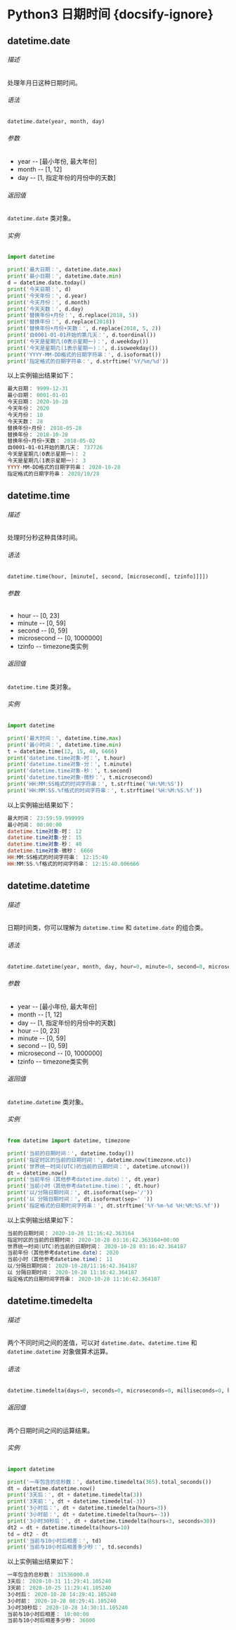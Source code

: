 # Python3 日期时间 {docsify-ignore}

## datetime.date

###### 描述

处理年月日这种日期时间。

###### 语法

```python
datetime.date(year, month, day)
```

###### 参数

- year -- [最小年份, 最大年份]
- month -- [1, 12]
- day -- [1, 指定年份的月份中的天数]

###### 返回值

`datetime.date` 类对象。

###### 实例

```python
import datetime

print('最大日期：', datetime.date.max)
print('最小日期：', datetime.date.min)
d = datetime.date.today()
print('今天日期：', d)
print('今天年份：', d.year)
print('今天月份：', d.month)
print('今天天数：', d.day)
print('替换年份+月份：', d.replace(2018, 5))
print('替换年份：', d.replace(2018))
print('替换年份+月份+天数：', d.replace(2018, 5, 2))
print('自0001-01-01开始的第几天：', d.toordinal())
print('今天是星期几(0表示星期一)：', d.weekday())
print('今天是星期几(1表示星期一)：', d.isoweekday())
print('YYYY-MM-DD格式的日期字符串：', d.isoformat())
print('指定格式的日期字符串：', d.strftime('%Y/%m/%d'))
```

以上实例输出结果如下：

```powershell
最大日期： 9999-12-31
最小日期： 0001-01-01
今天日期： 2020-10-28
今天年份： 2020
今天月份： 10
今天天数： 28
替换年份+月份： 2018-05-28
替换年份： 2018-10-28
替换年份+月份+天数： 2018-05-02
自0001-01-01开始的第几天： 737726
今天是星期几(0表示星期一)： 2
今天是星期几(1表示星期一)： 3
YYYY-MM-DD格式的日期字符串： 2020-10-28
指定格式的日期字符串： 2020/10/28
```

## datetime.time

###### 描述

处理时分秒这种具体时间。

###### 语法

```python
datetime.time(hour, [minute[, second, [microsecond[, tzinfo]]]])
```

###### 参数

- hour -- [0, 23]
- minute -- [0, 59]
- second -- [0, 59]
- microsecond -- [0, 1000000]
- tzinfo -- timezone类实例

###### 返回值

`datetime.time` 类对象。

###### 实例

```python
import datetime

print('最大时间：', datetime.time.max)
print('最小时间：', datetime.time.min)
t = datetime.time(12, 15, 40, 6666)
print('datetime.time对象-时：', t.hour)
print('datetime.time对象-分：', t.minute)
print('datetime.time对象-秒：', t.second)
print('datetime.time对象-微秒：', t.microsecond)
print('HH:MM:SS格式的时间字符串：', t.strftime('%H:%M:%S'))
print('HH:MM:SS.%f格式的时间字符串：', t.strftime('%H:%M:%S.%f'))
```

以上实例输出结果如下：

```powershell
最大时间： 23:59:59.999999
最小时间： 00:00:00
datetime.time对象-时： 12
datetime.time对象-分： 15
datetime.time对象-秒： 40
datetime.time对象-微秒： 6666
HH:MM:SS格式的时间字符串： 12:15:40
HH:MM:SS.%f格式的时间字符串： 12:15:40.006666
```

## datetime.datetime

###### 描述

日期时间类，你可以理解为 `datetime.time` 和 `datetime.date` 的组合类。

###### 语法

```python
datetime.datetime(year, month, day, hour=0, minute=0, second=0, microsecond=0, tzinfo=None)
```

###### 参数

- year -- [最小年份, 最大年份]
- month -- [1, 12]
- day -- [1, 指定年份的月份中的天数]
- hour -- [0, 23]
- minute -- [0, 59]
- second -- [0, 59]
- microsecond -- [0, 1000000]
- tzinfo -- timezone类实例

###### 返回值

`datetime.datetime` 类对象。

###### 实例

```python
from datetime import datetime, timezone

print('当前的日期时间：', datetime.today())
print('指定时区的当前的日期时间：', datetime.now(timezone.utc))
print('世界统一时间(UTC)的当前的日期时间：', datetime.utcnow())
dt = datetime.now()
print('当前年份（其他参考datetime.date）：', dt.year)
print('当前小时（其他参考datetime.time）：', dt.hour)
print('以/分隔日期时间：', dt.isoformat(sep='/'))
print('以 分隔日期时间：', dt.isoformat(sep=' '))
print('指定格式的日期时间字符串：', dt.strftime('%Y-%m-%d %H:%M:%S.%f'))
```

以上实例输出结果如下：

```powershell
当前的日期时间： 2020-10-28 11:16:42.363164
指定时区的当前的日期时间： 2020-10-28 03:16:42.363164+00:00
世界统一时间(UTC)的当前的日期时间： 2020-10-28 03:16:42.364187
当前年份（其他参考datetime.date）： 2020
当前小时（其他参考datetime.time）： 11
以/分隔日期时间： 2020-10-28/11:16:42.364187
以 分隔日期时间： 2020-10-28 11:16:42.364187
指定格式的日期时间字符串： 2020-10-28 11:16:42.364187
```

## datetime.timedelta

###### 描述

两个不同时间之间的差值，可以对 `datetime.date`、`datetime.time` 和 `datetime.datetime` 对象做算术运算。

###### 语法

```python
datetime.timedelta(days=0, seconds=0, microseconds=0, milliseconds=0, hours=0, weeks=0)
```

###### 返回值

两个日期时间之间的运算结果。

###### 实例

```python
import datetime

print('一年包含的总秒数：', datetime.timedelta(365).total_seconds())
dt = datetime.datetime.now()
print('3天后：', dt + datetime.timedelta(3))
print('3天前：', dt + datetime.timedelta(-3))
print('3小时后：', dt + datetime.timedelta(hours=3))
print('3小时前：', dt + datetime.timedelta(hours=-3))
print('3小时30秒后：', dt + datetime.timedelta(hours=3, seconds=30))
dt2 = dt + datetime.timedelta(hours=10)
td = dt2 - dt
print('当前与10小时后相差：', td)
print('当前与10小时后相差多少秒：', td.seconds)
```

以上实例输出结果如下：

```powershell
一年包含的总秒数： 31536000.0
3天后： 2020-10-31 11:29:41.105240
3天前： 2020-10-25 11:29:41.105240
3小时后： 2020-10-28 14:29:41.105240
3小时前： 2020-10-28 08:29:41.105240
3小时30秒后： 2020-10-28 14:30:11.105240
当前与10小时后相差： 10:00:00
当前与10小时后相差多少秒： 36000
```
